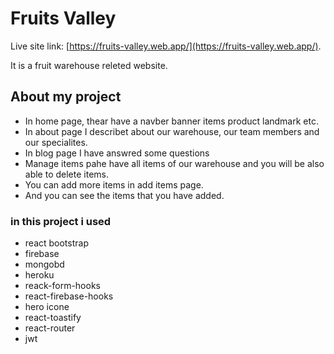 # Fruits Valley
Live site link: [https://fruits-valley.web.app/](https://fruits-valley.web.app/).

It is a fruit warehouse releted website.

## About my project
* In home page, thear have a navber banner items product landmark etc.
* In about page I describet about our warehouse, our team members and our specialites.
* In blog page I have answred some questions
* Manage items pahe have all items of our warehouse and you will be also able to delete items.
* You can add more items in add items page.
* And you can see the items that you have added.

### in this project i used
* react bootstrap
* firebase
* mongobd
* heroku
* reack-form-hooks
* react-firebase-hooks
* hero icone
* react-toastify
* react-router
* jwt

